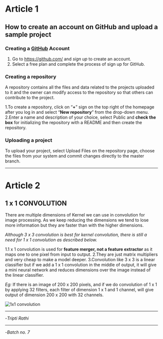 ﻿

# Article 1

## How to create an account on GitHub and upload a sample project

### Creating a [GitHub](https://en.wikipedia.org/wiki/GitHub) Account
1.  Go to <https://github.com/> and *sign up* to create an account.
2.  Select a free plan and complete the process of sign up for GitHub.

### Creating a repository
A repository contains all the files and data related to the projects uploaded to it and the owner can modify access to the repository so that others can contribute to the project.

1.To create a repository, click on “**+**” sign on the top right of the homepage after you log in and select “**New repository**” from the drop-down menu.
2.Enter a name and description of your choice, select Public and **check the box** for initializing the repository with a README and then create the repository.

### Uploading a project
To upload your project, select Upload Files on the repository page, choose the files from your system and commit changes directly to the master branch.





___________________

# Article 2

## 1 x 1 CONVOLUTION

There are multiple dimensions of Kernel we can use in convolution for image processing. As we keep reducing the dimensions we tend to lose more information but they are faster than with the higher dimensions.

*Although 3 x 3 convolution is best for kernel convolution, there is still a need for 1 x 1 convolution as described below.*

1.1 x 1 convolution is used for **feature merger, not a feature extractor** as it maps one to one pixel from input to output. 
2.They are just matrix multipliers and very cheap to make a model deeper.
3.Convolution like 3 x 3 is a linear classifier but if we add a 1 x 1 convolution in the middle of output, it will give a mini neural network and reduces dimensions over the image instead of the linear classifier.

*Eg:* If there is an image of 200 x 200 pixels, and if we do convolution of 1 x 1 by applying 32 filters, each filter of dimension 1 x 1 and 1 channel, will give output of dimension 200 x 200 with 32 channels.

![1x1 convolution](https://image.ibb.co/cAc7m7/1x1.png)



_____________________



-*Tripti Rathi*
***
-*Batch no. 7*